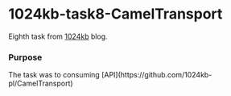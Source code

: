 # 1024kb-task8-CamelTransport
Eighth task from [1024kb](https://1024kb.pl) blog.

<h3>Purpose</h3>
The task was to consuming [API](https://github.com/1024kb-pl/CamelTransport)
